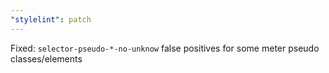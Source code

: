 ```yaml
---
"stylelint": patch
---
```


Fixed: `selector-pseudo-*-no-unknow` false positives for some meter pseudo classes/elements
